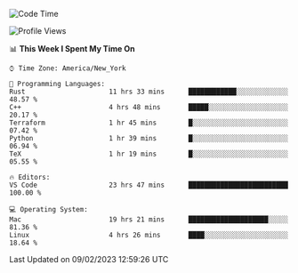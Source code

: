 <!--START_SECTION:waka-->
![Code Time](http://img.shields.io/badge/Code%20Time-132%20hrs%2029%20mins-blue)

![Profile Views](http://img.shields.io/badge/Profile%20Views-7-blue)

📊 **This Week I Spent My Time On** 

```text
⌚︎ Time Zone: America/New_York

💬 Programming Languages: 
Rust                     11 hrs 33 mins      ████████████░░░░░░░░░░░░░   48.57 % 
C++                      4 hrs 48 mins       █████░░░░░░░░░░░░░░░░░░░░   20.17 % 
Terraform                1 hr 45 mins        █░░░░░░░░░░░░░░░░░░░░░░░░   07.42 % 
Python                   1 hr 39 mins        █░░░░░░░░░░░░░░░░░░░░░░░░   06.94 % 
TeX                      1 hr 19 mins        █░░░░░░░░░░░░░░░░░░░░░░░░   05.55 % 

🔥 Editors: 
VS Code                  23 hrs 47 mins      █████████████████████████   100.00 % 

💻 Operating System: 
Mac                      19 hrs 21 mins      ████████████████████░░░░░   81.36 % 
Linux                    4 hrs 26 mins       ████░░░░░░░░░░░░░░░░░░░░░   18.64 % 

```


 Last Updated on 09/02/2023 12:59:26 UTC
<!--END_SECTION:waka-->

